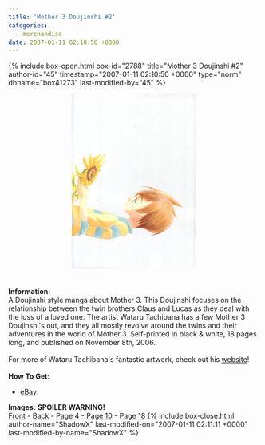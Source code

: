 ```yaml
---
title: 'Mother 3 Doujinshi #2'
categories:
  - merchandise
date: 2007-01-11 02:10:50 +0000
---
```

{% include box-open.html box-id="2788" title="Mother 3 Doujinshi #2" author-id="45" timestamp="2007-01-11 02:10:50 +0000" type="norm" dbname="box41273" last-modified-by="45" %}
	<center>
	<img src="/merchandise/images/wt2_title.jpg" border="0" alt="Mother 3 Doujinshi #2" />
	</center>
	<br /><br />
	<b>Information:</b>
	<br />
	A Doujinshi style manga about Mother 3. This Doujinshi focuses on the relationship 
	between the twin brothers Claus and Lucas as they deal with the loss of a loved one. 
	The artist Wataru Tachibana has a few Mother 3 Doujinshi's out, and they all mostly 
	revolve around the twins and their adventures in the world of Mother 3. Self-printed 
	in black & white, 18 pages long, and published on November 8th, 2006.
	<br /><br />
	For more of Wataru Tachibana's fantastic artwork, check out his 
	<a href="http://oort.noor.jp/">website</a>!
	<br /><br />
	<b>How To Get:</b>
	<br />
	<ul>
	<li><a href="http://www.ebay.com">eBay</a></li>
	</ul>
	<b>Images:</b> <b>SPOILER WARNING!</b>
	<br />
	<a href="/merchandise/images/wt2_front.jpg">Front</a> - <a href="/merchandise/images/wt2_back.jpg">Back</a> - <a href="/merchandise/images/wt2_p4.jpg">Page 4</a> - 
	<a href="/merchandise/images/wt2_p10.jpg">Page 10</a> - <a href="/merchandise/images/wt2_p18.jpg">Page 18</a>
{% include box-close.html author-name="ShadowX" last-modified-on="2007-01-11 02:11:11 +0000" last-modified-by-name="ShadowX" %}
